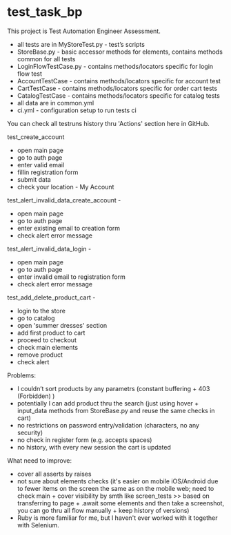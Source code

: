 # test_task_bp
This project is Test Automation Engineer Assessment.
- all tests are in MyStoreTest.py - test’s scripts
- StoreBase.py - basic accessor methods for elements, contains methods common for all tests
- LoginFlowTestCase.py - contains methods/locators specific for login flow test
- AccountTestCase - contains methods/locators specific for account test
- CartTestCase - contains methods/locators specific for order cart tests
- CatalogTestCase - contains methods/locators specific for catalog tests
- all data are in common.yml
- ci.yml - configuration setup to run tests ci

You can check all testruns history thru 'Actions' section here in GitHub.


test_create_account
- open main page
- go to auth page
- enter valid email
- fillin registration form
- submit data
- check your location - My Account

test_alert_invalid_data_create_account -
- open main page
- go to auth page
- enter existing email to creation form
- check alert error message

test_alert_invalid_data_login -
- open main page
- go to auth page
- enter invalid email to registration form
- check alert error message

test_add_delete_product_cart - 
- login to the store
- go to catalog
- open 'summer dresses' section
- add first product to cart
- proceed to checkout
- check main elements
- remove product
- check alert 


Problems:
- I couldn’t sort products by any parametrs (constant buffering + 403 (Forbidden) )
- potentially I can add product thru the search (just using hover + input_data methods from StoreBase.py and reuse the same checks in cart)
- no restrictions on password entry/validation (characters, no any security)
- no check in register form (e.g. accepts spaces)
- no history, with every new session the cart is updated



What need to improve:
- cover all asserts by raises
- not sure about elements checks (it's easier on mobile iOS/Android due to fewer items on the screen the same as on the mobile web; need to check main + cover visibility by smth like screen_tests >> based on transferring to page + .await some elements and then take a screenshot, you can go thru all flow manually + keep history of versions)
- Ruby is more familiar for me, but I haven't ever worked with it together with Selenium.
